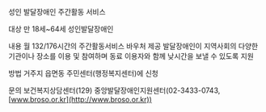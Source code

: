 성인 발달장애인 주간활동 서비스

대상
만 18세~64세 성인발달장애인

내용
월 132/176시간의 주간활동서비스 바우처 제공
발달장애인이 지역사회의 다양한 기관이나 장소를 이용 및 참여하며 동료 이용자와 함께 낮시간을 보낼 수 있도록 지원

방법
거주지 읍면동 주민센터(행정복지센터)에 신청

문의
보건복지상담센터(129)
중앙발달장애인지원센터(02-3433-0743, [www.broso.or.kr](http://www.broso.or.kr))
